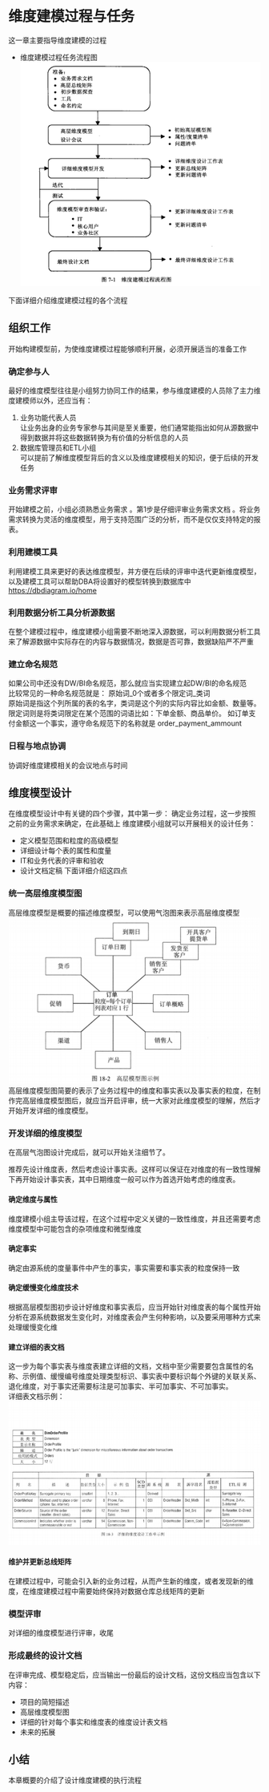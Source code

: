 # 维度建模过程与任务
这一章主要指导维度建模的过程

- 维度建模过程任务流程图
![](./img/dmtoolkit/%E7%BB%B4%E5%BA%A6%E5%BB%BA%E6%A8%A1%E8%BF%87%E7%A8%8B%E6%B5%81%E7%A8%8B%E5%9B%BE.png)  

下面详细介绍维度建模过程的各个流程
## 组织工作
开始构建模型前，为使维度建模过程能够顺利开展，必须开展适当的准备工作

### 确定参与人
最好的维度模型往往是小组努力协同工作的结果，参与维度建模的人员除了主力维度建模师以外，还应当有：  
1. 业务功能代表人员  
让业务出身的业务专家参与其间是至关重要，他们通常能指出如何从源数据中得到数据并将这些数据转换为有价值的分析信息的人员   
2. 数据库管理员和ETL小组  
可以提前了解维度模型背后的含义以及维度建模相关的知识，便于后续的开发任务

### 业务需求评审
开始建模之前，小组必须熟悉业务需求 。第1步是仔细评审业务需求文档 。将业务需求转换为灵活的维度模型，用于支持范围广泛的分析，而不是仅仅支持特定的报表。
### 利用建模工具
利用建模工具来更好的表达维度模型，并方便在后续的评审中迭代更新维度模型，以及建模工具可以帮助DBA将设置好的模型转换到数据库中
https://dbdiagram.io/home

### 利用数据分析工具分析源数据
在整个建模过程中，维度建模小组需要不断地深入源数据，可以利用数据分析工具来了解源数据中实际存在的内容与数据情况，数据是否可靠，数据缺陷严不严重
### 建立命名规范
如果公司中还没有DW/BI命名规范，那么就应当实现建立起DW/BI的命名规范  
比较常见的一种命名规范就是：
原始词_0个或者多个限定词_类词  
原始词是指这个列所属的表的名字，类词是这个列的实际内容比如金额、数量等。限定词则是将类词限定在某个范围的词语比如：下单金额、商品单价。
如订单支付金额这一个事实，遵守命名规范下的名称就是
order_payment_ammount

### 日程与地点协调
协调好维度建模相关的会议地点与时间

## 维度模型设计
在维度模型设计中有关键的四个步骤，其中第一步： 确定业务过程，这一步按照之前的业务需求来确定，在此基础上 维度建模小组就可以开展相关的设计任务：  
- 定义模型范围和粒度的高级模型
- 详细设计每个表的属性和度量
- IT和业务代表的评审和验收
- 设计文档定稿
下面详细介绍这四点
### 统一高层维度模型图
高层维度模型是概要的描述维度模型，可以使用气泡图来表示高层维度模型  
![](./img/dmtoolkit/%E9%AB%98%E5%B1%82%E6%A8%A1%E5%9E%8B.png)
高层维度模型图简要的表示了业务过程中的维度和事实表以及事实表的粒度，在制作完高层维度模型图后，就应当开启评审，统一大家对此维度模型的理解，然后才开始开发详细的维度模型。

### 开发详细的维度模型
在高层气泡图设计完成后，就可以开始关注细节了。

推荐先设计维度表，然后考虑设计事实表。这样可以保证在对维度的有一致性理解下再开始设计事实表，其中日期维度一般可以作为首选开始考虑的维度表。
#### 确定维度与属性
维度建模小组主导该过程，在这个过程中定义关键的一致性维度，并且还需要考虑维度模型中可能包含的杂项维度和微型维度
#### 确定事实
确定由源系统的度量事件中产生的事实，事实需要和事实表的粒度保持一致
#### 确定缓慢变化维度技术
根据高层模型图初步设计好维度和事实表后，应当开始针对维度表的每个属性开始分析在源系统数据发生变化时，对维度表会产生何种影响，以及要采用哪种方式来处理缓慢变化维
#### 建立详细的表文档
这一步为每个事实表与维度表建立详细的文档，文档中至少需要要包含属性的名称、示例值、缓慢编号维度处理类型标识、事实表中要标识每个外键的关联关系、退化维度，对于事实还需要标注是可加事实、半可加事实、不可加事实。  
详细表文档示例：  
![](./img/dmtoolkit/%E8%AF%A6%E7%BB%86%E8%A1%A8%E6%96%87%E6%A1%A3.png)
#### 维护并更新总线矩阵
在建模过程中，可能会引入新的业务过程，从而产生新的维度，或者发现新的维度，在维度建模过程中需要始终保持对数据仓库总线矩阵的更新
### 模型评审
对详细的维度模型进行评审，收尾
### 形成最终的设计文档  
在评审完成、模型稳定后，应当输出一份最后的设计文档，这份文档应当包含以下内容：  
- 项目的简短描述
- 高层维度模型图
- 详细的针对每个事实和维度表的维度设计表文档
- 未来的拓展
## 小结
本章概要的介绍了设计维度建模的执行流程